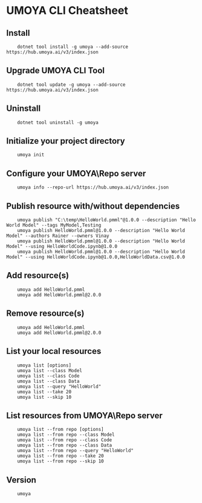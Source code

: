 # UMOYA CLI Cheatsheet

## Install
        dotnet tool install -g umoya --add-source https://hub.umoya.ai/v3/index.json

## Upgrade UMOYA CLI Tool
        dotnet tool update -g umoya --add-source https://hub.umoya.ai/v3/index.json
        
## Uninstall
        dotnet tool uninstall -g umoya

## Initialize your project directory
        umoya init
        
## Configure your UMOYA\Repo server 
        umoya info --repo-url https://hub.umoya.ai/v3/index.json
        
## Publish resource with/without dependencies
        umoya publish "C:\temp\HelloWorld.pmml"@1.0.0 --description "Hello World Model" --tags MyModel,Testing
        umoya publish HelloWorld.pmml@1.0.0 --description "Hello World Model" --authors Rainer --owners Vinay
        umoya publish HelloWorld.pmml@1.0.0 --description "Hello World Model" --using HelloWorldCode.ipynb@1.0.0
        umoya publish HelloWorld.pmml@1.0.0 --description "Hello World Model" --using HelloWorldCode.ipynb@1.0.0,HelloWorldData.csv@1.0.0
        

## Add resource(s)
        umoya add HelloWorld.pmml
        umoya add HelloWorld.pmml@2.0.0
        
## Remove resource(s)
        umoya add HelloWorld.pmml
        umoya add HelloWorld.pmml@2.0.0
        
## List your local resources
        umoya list [options]
        umoya list --class Model
        umoya list --class Code
        umoya list --class Data
        umoya list --query "HelloWorld"
        umoya list --take 20
        umoya list --skip 10
        
## List resources from UMOYA\Repo server
        umoya list --from repo [options]
        umoya list --from repo --class Model
        umoya list --from repo --class Code
        umoya list --from repo --class Data
        umoya list --from repo --query "HelloWorld"
        umoya list --from repo --take 20
        umoya list --from repo --skip 10
        
## Version
        umoya

